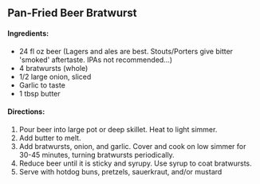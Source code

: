 ## Pan-Fried Beer Bratwurst

#### Ingredients:

* 24 fl oz beer (Lagers and ales are best. Stouts/Porters give bitter 'smoked' aftertaste. IPAs not recommended...)
* 4 bratwursts (whole)
* 1/2 large onion, sliced
* Garlic to taste
* 1 tbsp butter

#### Directions:
  1. Pour beer into large pot or deep skillet. Heat to light simmer.
  2. Add butter to melt.
  3. Add bratwursts, onion, and garlic. Cover and cook on low simmer for 30-45 minutes, turning bratwursts periodically.
  4. Reduce beer until it is sticky and syrupy. Use syrup to coat bratwursts.
  5. Serve with hotdog buns, pretzels, sauerkraut, and/or mustard
